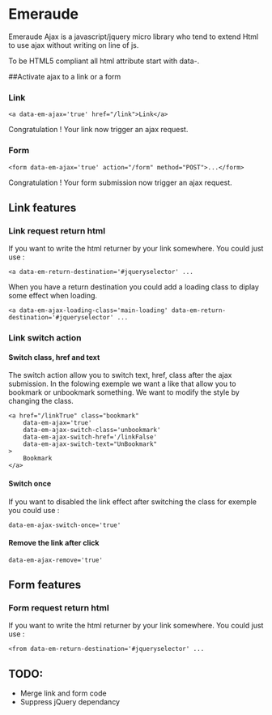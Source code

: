 Emeraude
========

Emeraude Ajax is a javascript/jquery micro library who tend to extend Html to use ajax without writing on line of js.

To be HTML5 compliant all html attribute start with data-.

##Activate ajax to a link or a form

### Link 
	<a data-em-ajax='true' href="/link">Link</a>
	
Congratulation ! Your link now trigger an ajax request. 
### Form
	<form data-em-ajax='true' action="/form" method="POST">...</form>

Congratulation ! Your form submission now trigger an ajax request. 

## Link features

### Link request return html
If you want to write the html returner by your link somewhere. You could just use :

	<a data-em-return-destination='#jqueryselector' ...
	
When you have a return destination you could add a loading class to diplay some effect when loading.

	<a data-em-ajax-loading-class='main-loading' data-em-return-destination='#jqueryselector' ...

### Link switch action

#### Switch class, href and text
The switch action allow you to switch text, href, class after the ajax submission. In the folowing exemple we want a like that allow you to bookmark or unbookmark something. We want to modify the style by changing the class.
 
	<a href="/linkTrue" class="bookmark"
		data-em-ajax='true'
		data-em-ajax-switch-class='unbookmark'
		data-em-ajax-switch-href='/linkFalse'
		data-em-ajax-switch-text="UnBookmark"
	>
		Bookmark
	</a>

#### Switch once
If you want to disabled the link effect after switching the class for exemple you could use :

	data-em-ajax-switch-once='true'
	
#### Remove the link after click

	data-em-ajax-remove='true'

## Form features

### Form request return html
If you want to write the html returner by your link somewhere. You could just use :

	<from data-em-return-destination='#jqueryselector' ...
	
## TODO:
* Merge link and form  code
* Suppress jQuery dependancy
	
	


